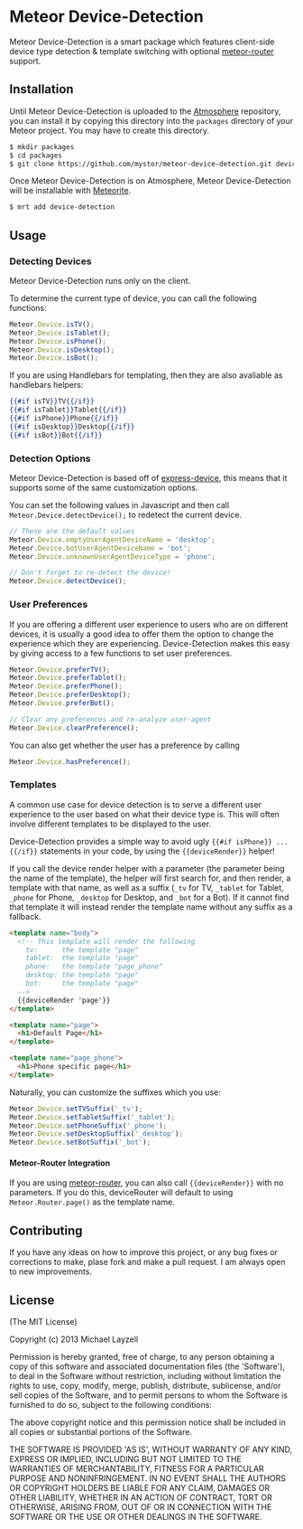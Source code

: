# Meteor Device-Detection

Meteor Device-Detection is a smart package which features client-side device type detection & template switching with optional [meteor-router](https://github.com/tmeasday/meteor-router/) support.

## Installation

Until Meteor Device-Detection is uploaded to the [Atmosphere](http://atmosphere.meteor.com/) repository, you can install it by copying this directory into the `packages` directory of your Meteor project.  You may have to create this directory.

``` sh
$ mkdir packages
$ cd packages
$ git clone https://github.com/mystor/meteor-device-detection.git device-detection
```

Once Meteor Device-Detection is on Atmosphere, Meteor Device-Detection will be installable with [Meteorite](https://github.com/oortcloud/meteorite/).

``` sh
$ mrt add device-detection
```

## Usage

### Detecting Devices

Meteor Device-Detection runs only on the client.

To determine the current type of device, you can call the following functions:

``` javascript
Meteor.Device.isTV();
Meteor.Device.isTablet();
Meteor.Device.isPhone();
Meteor.Device.isDesktop();
Meteor.Device.isBot();
```

If you are using Handlebars for templating, then they are also avaliable as handlebars helpers:

``` handlebars
{{#if isTV}}TV{{/if}}
{{#if isTablet}}Tablet{{/if}}
{{#if isPhone}}Phone{{/if}}
{{#if isDesktop}}Desktop{{/if}}
{{#if isBot}}Bot{{/if}}
```

### Detection Options

Meteor Device-Detection is based off of [express-device](https://github.com/rguerreiro/express-device), this means that it supports some of the same customization options.

You can set the following values in Javascript and then call `Meteor.Device.detectDevice();` to redetect the current device.

``` javascript
// These are the default values
Meteor.Device.emptyUserAgentDeviceName = 'desktop';
Meteor.Device.botUserAgentDeviceName = 'bot';
Meteor.Device.unknownUserAgentDeviceType = 'phone';

// Don't forget to re-detect the device!
Meteor.Device.detectDevice();
```

### User Preferences

If you are offering a different user experience to users who are on different devices, it is usually a good idea to offer them the option to change the experience which they are experiencing.  Device-Detection makes this easy by giving access to a few functions to set user preferences.

``` javascript
Meteor.Device.preferTV();
Meteor.Device.preferTablet();
Meteor.Device.preferPhone();
Meteor.Device.preferDesktop();
Meteor.Device.preferBot();

// Clear any preferences and re-analyze user-agent
Meteor.Device.clearPreference();
```

You can also get whether the user has a preference by calling

``` javascript
Meteor.Device.hasPreference();
```

### Templates

A common use case for device detection is to serve a different user experience to the user based on what their device type is.  This will often involve different templates to be displayed to the user.

Device-Detection provides a simple way to avoid ugly `{{#if isPhone}} ... {{/if}}` statements in your code, by using the `{{deviceRender}}` helper!  

If you call the device render helper with a parameter (the parameter being the name of the template), the helper will first search for, and then render, a template with that name, as well as a suffix (`_tv` for TV, `_tablet` for Tablet, `_phone` for Phone, `_desktop` for Desktop, and `_bot` for a Bot).  If it cannot find that template it will instead render the template name without any suffix as a fallback.

``` html
<template name="body">
  <!-- This template will render the following
	tv:      the template "page"
	tablet:  the template "page"
	phone:   the template "page_phone"
	desktop: the template "page"
	bot:     the template "page"
  -->
  {{deviceRender 'page'}}
</template>

<template name="page">
  <h1>Default Page</h1>
</template>

<template name="page_phone">
  <h1>Phone specific page</h1>
</template>
```

Naturally, you can customize the suffixes which you use:

``` javascript
Meteor.Device.setTVSuffix('_tv');
Meteor.Device.setTabletSuffix('_tablet');
Meteor.Device.setPhoneSuffix('_phone');
Meteor.Device.setDesktopSuffix('_desktop');
Meteor.Device.setBotSuffix('_bot');
```

#### Meteor-Router Integration

If you are using [meteor-router](https://github.com/tmeasday/meteor-router/), you can also call `{{deviceRender}}` with no parameters.  If you do this, deviceRouter will default to using `Meteor.Router.page()` as the template name.

## Contributing

If you have any ideas on how to improve this project, or any bug fixes or corrections to make, plase fork and make a pull request.  I am always open to new improvements.

## License

(The MIT License)

Copyright (c) 2013 Michael Layzell

Permission is hereby granted, free of charge, to any person obtaining
a copy of this software and associated documentation files (the
'Software'), to deal in the Software without restriction, including
without limitation the rights to use, copy, modify, merge, publish,
distribute, sublicense, and/or sell copies of the Software, and to
permit persons to whom the Software is furnished to do so, subject to
the following conditions:

The above copyright notice and this permission notice shall be
included in all copies or substantial portions of the Software.

THE SOFTWARE IS PROVIDED 'AS IS', WITHOUT WARRANTY OF ANY KIND,
EXPRESS OR IMPLIED, INCLUDING BUT NOT LIMITED TO THE WARRANTIES OF
MERCHANTABILITY, FITNESS FOR A PARTICULAR PURPOSE AND NONINFRINGEMENT.
IN NO EVENT SHALL THE AUTHORS OR COPYRIGHT HOLDERS BE LIABLE FOR ANY
CLAIM, DAMAGES OR OTHER LIABILITY, WHETHER IN AN ACTION OF CONTRACT,
TORT OR OTHERWISE, ARISING FROM, OUT OF OR IN CONNECTION WITH THE
SOFTWARE OR THE USE OR OTHER DEALINGS IN THE SOFTWARE.
